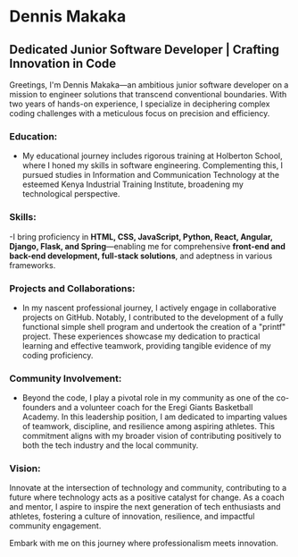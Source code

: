 # Dennis Makaka

## Dedicated Junior Software Developer | Crafting Innovation in Code

Greetings, I'm Dennis Makaka—an ambitious junior software developer on a mission to engineer solutions that transcend conventional boundaries. With two years of hands-on experience, I specialize in deciphering complex coding challenges with a meticulous focus on precision and efficiency.

### Education:
- My educational journey includes rigorous training at Holberton School, where I honed my skills in software engineering. Complementing this, I pursued studies in Information and Communication Technology at the esteemed Kenya Industrial Training Institute, broadening my technological perspective.
### Skills:
-I bring proficiency in **HTML, CSS, JavaScript, Python, React, Angular, Django, Flask, and Spring**—enabling me for comprehensive **front-end and back-end development, full-stack solutions**, and adeptness in various frameworks.

### Projects and Collaborations:
- In my nascent professional journey, I actively engage in collaborative projects on GitHub. Notably, I contributed to the development of a fully functional simple shell program and undertook the creation of a "printf" project. These experiences showcase my dedication to practical learning and effective teamwork, providing tangible evidence of my coding proficiency.

### Community Involvement:
- Beyond the code, I play a pivotal role in my community as one of the co-founders and a volunteer coach for the Eregi Giants Basketball Academy. In this leadership position, I am dedicated to imparting values of teamwork, discipline, and resilience among aspiring athletes. This commitment aligns with my broader vision of contributing positively to both the tech industry and the local community.

### Vision:
Innovate at the intersection of technology and community, contributing to a future where technology acts as a positive catalyst for change. As a coach and mentor, I aspire to inspire the next generation of tech enthusiasts and athletes, fostering a culture of innovation, resilience, and impactful community engagement.

Embark with me on this journey where professionalism meets innovation.
